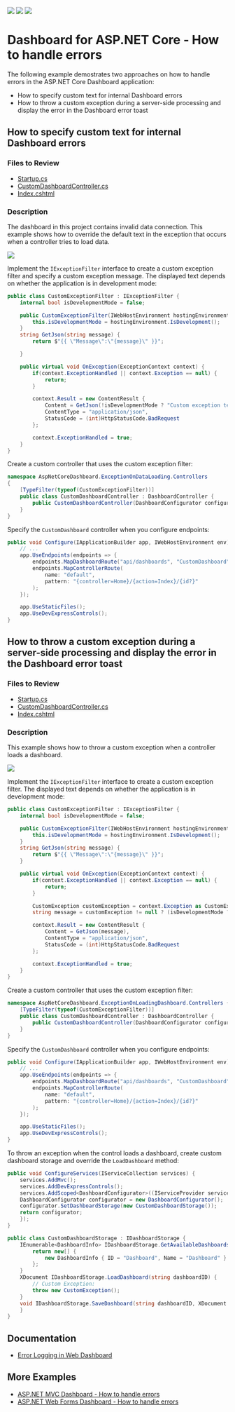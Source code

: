 <!-- default badges list -->
![](https://img.shields.io/endpoint?url=https://codecentral.devexpress.com/api/v1/VersionRange/267254341/22.2.2%2B)
[![](https://img.shields.io/badge/Open_in_DevExpress_Support_Center-FF7200?style=flat-square&logo=DevExpress&logoColor=white)](https://supportcenter.devexpress.com/ticket/details/T894095)
[![](https://img.shields.io/badge/📖_How_to_use_DevExpress_Examples-e9f6fc?style=flat-square)](https://docs.devexpress.com/GeneralInformation/403183)
<!-- default badges end -->
# Dashboard for ASP.NET Core - How to handle errors

The following example demostrates two approaches on how to handle errors in the ASP.NET Core Dashboard application:

- How to specify custom text for internal Dashboard errors
- How to throw a custom exception during a server-side processing and display the error in the Dashboard error toast


## How to specify custom text for internal Dashboard errors

### Files to Review

* [Startup.cs](./CS/AspNetCoreCustomTextForInternalDashboardErrors/Startup.cs) 
* [CustomDashboardController.cs](./CS/AspNetCoreCustomTextForInternalDashboardErrors/Controllers/CustomDashboardController.cs)
* [Index.cshtml](./CS/AspNetCoreCustomTextForInternalDashboardErrors/Views/Home/Index.cshtml)

### Description

The dashboard in this project contains invalid data connection. This example shows how to override the default text in the exception that occurs when a controller tries to load data.

![](image/web-custom-text-for-internal-dashboard-errors.png)

Implement the `IExceptionFilter` interface to create a custom exception filter and specify a custom exception message. The displayed text depends on whether the application is in development mode:

```cs
public class CustomExceptionFilter : IExceptionFilter {
	internal bool isDevelopmentMode = false;

	public CustomExceptionFilter(IWebHostEnvironment hostingEnvironment) {
		this.isDevelopmentMode = hostingEnvironment.IsDevelopment();
	}
	string GetJson(string message) {
		return $"{{ \"Message\":\"{message}\" }}";

	}        

	public virtual void OnException(ExceptionContext context) {
		if(context.ExceptionHandled || context.Exception == null) {
			return;
		}

		context.Result = new ContentResult {
			Content = GetJson(!isDevelopmentMode ? "Custom exception text for end users" : "Custom exception text for developers"),
			ContentType = "application/json",
			StatusCode = (int)HttpStatusCode.BadRequest
		};

		context.ExceptionHandled = true;
	}
}
```

Create a custom controller that uses the custom exception filter:

```cs
namespace AspNetCoreDashboard.ExceptionOnDataLoading.Controllers
{
    [TypeFilter(typeof(CustomExceptionFilter))]
    public class CustomDashboardController : DashboardController {
        public CustomDashboardController(DashboardConfigurator configurator) : base(configurator) { }
    }
}
```

Specify the `CustomDashboard` controller when you configure endpoints:

```cs
public void Configure(IApplicationBuilder app, IWebHostEnvironment env) {
	// ...
	app.UseEndpoints(endpoints => {
		endpoints.MapDashboardRoute("api/dashboards", "CustomDashboard");
		endpoints.MapControllerRoute(
			name: "default",
			pattern: "{controller=Home}/{action=Index}/{id?}"
		);
	});

	app.UseStaticFiles();
	app.UseDevExpressControls();
}
```


## How to throw a custom exception during a server-side processing and display the error in the Dashboard error toast

### Files to Review

* [Startup.cs](./CS/AspNetCoreCustomExceptionErrorToast/Startup.cs) 
* [CustomDashboardController.cs](./CS/AspNetCoreCustomExceptionErrorToast/Controllers/CustomDashboardController.cs)
* [Index.cshtml](./CS/AspNetCoreCustomExceptionErrorToast/Views/Home/Index.cshtml)

### Description
This example shows how to throw a custom exception when a controller loads a dashboard.

![](image/web-throw-custom-exception-dashboard-toast.png)

Implement the `IExceptionFilter` interface to create a custom exception filter. The displayed text depends on whether the application is in development mode:

```cs
public class CustomExceptionFilter : IExceptionFilter {
    internal bool isDevelopmentMode = false;

    public CustomExceptionFilter(IWebHostEnvironment hostingEnvironment) {
        this.isDevelopmentMode = hostingEnvironment.IsDevelopment();
    }
    string GetJson(string message) {
        return $"{{ \"Message\":\"{message}\" }}";
    }

    public virtual void OnException(ExceptionContext context) {
        if(context.ExceptionHandled || context.Exception == null) {
            return;
        }

        CustomException customException = context.Exception as CustomException;
        string message = customException != null ? (isDevelopmentMode ? CustomException.UnsafeMessage : CustomException.SafeMessage) : "";

        context.Result = new ContentResult {
            Content = GetJson(message),
            ContentType = "application/json",
            StatusCode = (int)HttpStatusCode.BadRequest
        };

        context.ExceptionHandled = true;
    }
}
```

Create a custom controller that uses the custom exception filter:

```cs
namespace AspNetCoreDashboard.ExceptionOnLoadingDashboard.Controllers {
    [TypeFilter(typeof(CustomExceptionFilter))]
    public class CustomDashboardController : DashboardController {
        public CustomDashboardController(DashboardConfigurator configurator) : base(configurator) { }
    }
}
```

Specify the `CustomDashboard` controller when you configure endpoints:

```cs
public void Configure(IApplicationBuilder app, IWebHostEnvironment env) {
    // ...
    app.UseEndpoints(endpoints => {
        endpoints.MapDashboardRoute("api/dashboards", "CustomDashboard");
        endpoints.MapControllerRoute(
            name: "default",
            pattern: "{controller=Home}/{action=Index}/{id?}"
        );
    });

    app.UseStaticFiles();
    app.UseDevExpressControls();
}
```

To throw an exception when the control loads a dashboard, create custom dashboard storage and override the `LoadDashboard` method:

```cs
public void ConfigureServices(IServiceCollection services) {
    services.AddMvc();            
    services.AddDevExpressControls();
    services.AddScoped<DashboardConfigurator>((IServiceProvider serviceProvider) => {
	DashboardConfigurator configurator = new DashboardConfigurator();
	configurator.SetDashboardStorage(new CustomDashboardStorage());
	return configurator;
    });
}

public class CustomDashboardStorage : IDashboardStorage {
	IEnumerable<DashboardInfo> IDashboardStorage.GetAvailableDashboardsInfo() {
		return new[] {
			new DashboardInfo { ID = "Dashboard", Name = "Dashboard" }
		};
	}
	XDocument IDashboardStorage.LoadDashboard(string dashboardID) {
		// Custom Exception:
		throw new CustomException();
	}
	void IDashboardStorage.SaveDashboard(string dashboardID, XDocument dashboard) {
	}
}
```

## Documentation

- [Error Logging in Web Dashboard](https://docs.devexpress.com/Dashboard/400015/web-dashboard/error-logging)

## More Examples

- [ASP.NET MVC Dashboard - How to handle errors](https://github.com/DevExpress-Examples/asp-net-mvc-dashboard-change-default-error-text-onException)
- [ASP.NET Web Forms Dashboard - How to handle errors](https://github.com/DevExpress-Examples/asp-net-web-forms-dashboard-change-default-error-text-callback-error)
